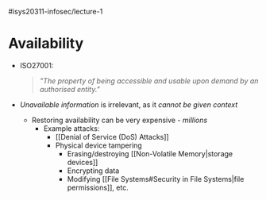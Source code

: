 #isys20311-infosec/lecture-1 
# Availability

- ISO27001:
	>*"The property of being accessible and usable upon demand by an authorised entity."*

 - *Unavailable information* is irrelevant, as it *cannot be given context*
	 - Restoring availability can be very expensive - *millions*
		 - Example attacks:
			 - [[Denial of Service (DoS) Attacks]]
			 - Physical device tampering
				 - Erasing/destroying [[Non-Volatile Memory|storage devices]]
				 - Encrypting data
				 - Modifying [[File Systems#Security in File Systems|file permissions]], etc.